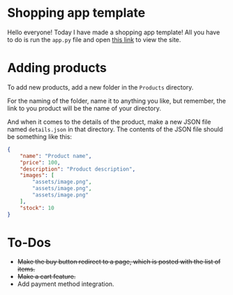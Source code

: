 # Shopping app template

Hello everyone! Today I have made a shopping app template! All you have to do is run the `app.py` file and open <a href="http://localhost:5000">this link</a> to view the site.

# Adding products

To add new products, add a new folder in the `Products` directory.

For the naming of the folder, name it to anything you like, but remember, the link to you product will be the name of your directory.

And when it comes to the details of the product, make a new JSON file named `details.json` in that directory. The contents of the JSON file should be something like this:

```json
{
    "name": "Product name",
    "price": 100,
    "description": "Product description",
    "images": [
        "assets/image.png",
        "assets/image.png",
        "assets/image.png"
    ],
    "stock": 10
}
```

# To-Dos

- ~~Make the buy button redirect to a page, which is posted with the list of items.~~
- ~~Make a cart feature.~~
- Add payment method integration.